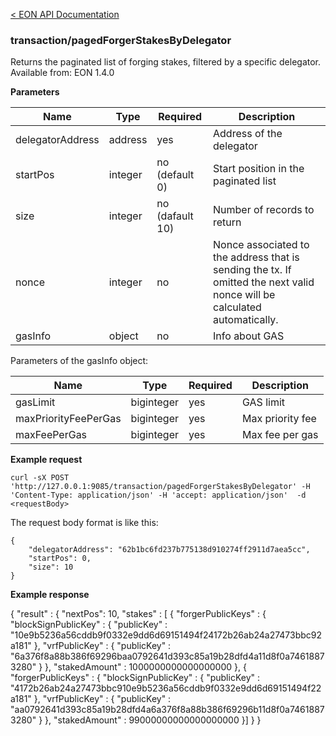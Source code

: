 [&lt; EON API Documentation](/doc/api/index.md) 
### transaction/pagedForgerStakesByDelegator

Returns the paginated list of forging stakes, filtered by a specific delegator.<br>
Available from: EON 1.4.0

**Parameters**

| Name     | Type    | Required  | Description    |
| -------- | ------- | -------   | -------        | 
| delegatorAddress | address | yes | Address of the delegator  |
| startPos | integer | no (default 0) | Start position in the paginated list  |
| size     | integer | no (dafault 10)| Number of records to return |
| nonce    | integer | no        | Nonce associated to the address that is sending the tx. If omitted the next valid nonce will be calculated automatically.  |
| gasInfo  | object  | no        | Info about GAS |

Parameters of the gasInfo object:

| Name     | Type    | Required    | Description    |
| -------- | ------- | -------     | -------        | 
| gasLimit  | biginteger  | yes         | GAS limit |
| maxPriorityFeePerGas  | biginteger  | yes         | Max priority fee|
| maxFeePerGas  | biginteger  | yes         | Max fee per gas |

**Example request**

    curl -sX POST 'http://127.0.0.1:9085/transaction/pagedForgerStakesByDelegator' -H 'Content-Type: application/json' -H 'accept: application/json'  -d <requestBody>

The request body format is like this:

    {
        "delegatorAddress": "62b1bc6fd237b775138d910274ff2911d7aea5cc",
        "startPos": 0,
        "size": 10
    }


**Example response**

{
  "result" : {
    "nextPos": 10,
    "stakes" : [ {
        "forgerPublicKeys" : {
          "blockSignPublicKey" : {
            "publicKey" : "10e9b5236a56cddb9f0332e9dd6d69151494f24172b26ab24a27473bbc92a181"
          },
          "vrfPublicKey" : {
            "publicKey" : "6a376f8a88b386f69296baa0792641d393c85a19b28dfd4a11d8f0a74618873280"
          }
        },
        "stakedAmount" : 1000000000000000000
    }, {
        "forgerPublicKeys" : {
          "blockSignPublicKey" : {
            "publicKey" : "4172b26ab24a27473bbc910e9b5236a56cddb9f0332e9dd6d69151494f22a181"
          },
          "vrfPublicKey" : {
            "publicKey" : "aa0792641d393c85a19b28dfd4a6a376f8a88b386f69296b11d8f0a74618873280"
          }
        },
        "stakedAmount" : 99000000000000000000
    }]
  }
}